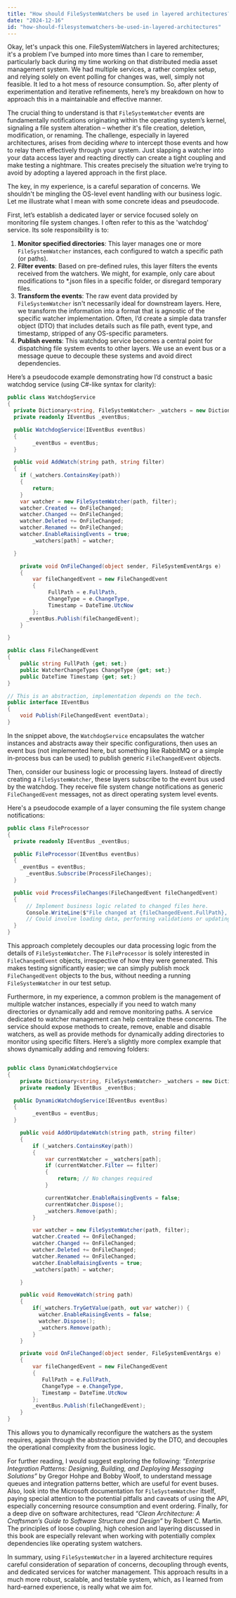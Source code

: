 ```yaml
---
title: "How should FileSystemWatchers be used in layered architectures?"
date: "2024-12-16"
id: "how-should-filesystemwatchers-be-used-in-layered-architectures"
---
```


Okay, let's unpack this one. FileSystemWatchers in layered architectures; it's a problem I’ve bumped into more times than I care to remember, particularly back during my time working on that distributed media asset management system. We had multiple services, a rather complex setup, and relying solely on event polling for changes was, well, simply not feasible. It led to a hot mess of resource consumption. So, after plenty of experimentation and iterative refinements, here’s my breakdown on how to approach this in a maintainable and effective manner.

The crucial thing to understand is that `FileSystemWatcher` events are fundamentally notifications originating within the operating system’s kernel, signaling a file system alteration – whether it's file creation, deletion, modification, or renaming. The challenge, especially in layered architectures, arises from deciding *where* to intercept those events and how to relay them effectively through your system. Just slapping a watcher into your data access layer and reacting directly can create a tight coupling and make testing a nightmare. This creates precisely the situation we’re trying to avoid by adopting a layered approach in the first place.

The key, in my experience, is a careful separation of concerns. We shouldn't be mingling the OS-level event handling with our business logic. Let me illustrate what I mean with some concrete ideas and pseudocode.

First, let’s establish a dedicated layer or service focused solely on monitoring file system changes. I often refer to this as the 'watchdog' service. Its sole responsibility is to:

1.  **Monitor specified directories**: This layer manages one or more `FileSystemWatcher` instances, each configured to watch a specific path (or paths).
2.  **Filter events**: Based on pre-defined rules, this layer filters the events received from the watchers. We might, for example, only care about modifications to *.json files in a specific folder, or disregard temporary files.
3.  **Transform the events**: The raw event data provided by `FileSystemWatcher` isn't necessarily ideal for downstream layers. Here, we transform the information into a format that is agnostic of the specific watcher implementation. Often, I’d create a simple data transfer object (DTO) that includes details such as file path, event type, and timestamp, stripped of any OS-specific parameters.
4.  **Publish events**: This watchdog service becomes a central point for dispatching file system events to other layers. We use an event bus or a message queue to decouple these systems and avoid direct dependencies.

Here’s a pseudocode example demonstrating how I’d construct a basic watchdog service (using C#-like syntax for clarity):

```csharp
public class WatchdogService
{
  private Dictionary<string, FileSystemWatcher> _watchers = new Dictionary<string, FileSystemWatcher>();
  private readonly IEventBus _eventBus;

  public WatchdogService(IEventBus eventBus)
  {
        _eventBus = eventBus;
  }

  public void AddWatch(string path, string filter)
  {
    if (_watchers.ContainsKey(path))
    {
        return;
    }
    var watcher = new FileSystemWatcher(path, filter);
    watcher.Created += OnFileChanged;
    watcher.Changed += OnFileChanged;
    watcher.Deleted += OnFileChanged;
    watcher.Renamed += OnFileChanged;
    watcher.EnableRaisingEvents = true;
        _watchers[path] = watcher;

  }

    private void OnFileChanged(object sender, FileSystemEventArgs e)
    {
        var fileChangedEvent = new FileChangedEvent
        {
             FullPath = e.FullPath,
             ChangeType = e.ChangeType,
             Timestamp = DateTime.UtcNow
        };
      _eventBus.Publish(fileChangedEvent);
    }

}

public class FileChangedEvent
{
    public string FullPath {get; set;}
    public WatcherChangeTypes ChangeType {get; set;}
    public DateTime Timestamp {get; set;}
}

// This is an abstraction, implementation depends on the tech.
public interface IEventBus
{
    void Publish(FileChangedEvent eventData);
}
```

In the snippet above, the `WatchdogService` encapsulates the watcher instances and abstracts away their specific configurations, then uses an event bus (not implemented here, but something like RabbitMQ or a simple in-process bus can be used) to publish generic `FileChangedEvent` objects.

Then, consider our business logic or processing layers. Instead of directly creating a `FileSystemWatcher`, these layers subscribe to the event bus used by the watchdog. They receive file system change notifications as generic `FileChangedEvent` messages, not as direct operating system level events.

Here's a pseudocode example of a layer consuming the file system change notifications:

```csharp
public class FileProcessor
{
  private readonly IEventBus _eventBus;

  public FileProcessor(IEventBus eventBus)
  {
    _eventBus = eventBus;
      _eventBus.Subscribe(ProcessFileChanges);
  }

  public void ProcessFileChanges(FileChangedEvent fileChangedEvent)
  {
      // Implement business logic related to changed files here.
      Console.WriteLine($"File changed at {fileChangedEvent.FullPath}, change type: {fileChangedEvent.ChangeType}");
      // Could involve loading data, performing validations or updating related entities.
  }
}
```

This approach completely decouples our data processing logic from the details of `FileSystemWatcher`. The `FileProcessor` is solely interested in `FileChangedEvent` objects, irrespective of how they were generated. This makes testing significantly easier; we can simply publish mock `FileChangedEvent` objects to the bus, without needing a running `FileSystemWatcher` in our test setup.

Furthermore, in my experience, a common problem is the management of multiple watcher instances, especially if you need to watch many directories or dynamically add and remove monitoring paths. A service dedicated to watcher management can help centralize these concerns. The service should expose methods to create, remove, enable and disable watchers, as well as provide methods for dynamically adding directories to monitor using specific filters. Here’s a slightly more complex example that shows dynamically adding and removing folders:

```csharp

public class DynamicWatchdogService
{
    private Dictionary<string, FileSystemWatcher> _watchers = new Dictionary<string, FileSystemWatcher>();
    private readonly IEventBus _eventBus;

  public DynamicWatchdogService(IEventBus eventBus)
  {
        _eventBus = eventBus;
  }

    public void AddOrUpdateWatch(string path, string filter)
    {
        if (_watchers.ContainsKey(path))
        {
            var currentWatcher = _watchers[path];
            if (currentWatcher.Filter == filter)
            {
                return; // No changes required
            }

            currentWatcher.EnableRaisingEvents = false;
            currentWatcher.Dispose();
            _watchers.Remove(path);
        }

        var watcher = new FileSystemWatcher(path, filter);
        watcher.Created += OnFileChanged;
        watcher.Changed += OnFileChanged;
        watcher.Deleted += OnFileChanged;
        watcher.Renamed += OnFileChanged;
        watcher.EnableRaisingEvents = true;
        _watchers[path] = watcher;

    }

    public void RemoveWatch(string path)
    {
        if(_watchers.TryGetValue(path, out var watcher)) {
          watcher.EnableRaisingEvents = false;
          watcher.Dispose();
          _watchers.Remove(path);
        }
    }

    private void OnFileChanged(object sender, FileSystemEventArgs e)
    {
        var fileChangedEvent = new FileChangedEvent
        {
           FullPath = e.FullPath,
           ChangeType = e.ChangeType,
           Timestamp = DateTime.UtcNow
        };
        _eventBus.Publish(fileChangedEvent);
    }
}
```

This allows you to dynamically reconfigure the watchers as the system requires, again through the abstraction provided by the DTO, and decouples the operational complexity from the business logic.

For further reading, I would suggest exploring the following: *“Enterprise Integration Patterns: Designing, Building, and Deploying Messaging Solutions”* by Gregor Hohpe and Bobby Woolf, to understand message queues and integration patterns better, which are useful for event buses. Also, look into the Microsoft documentation for `FileSystemWatcher` itself, paying special attention to the potential pitfalls and caveats of using the API, especially concerning resource consumption and event ordering. Finally, for a deep dive on software architectures, read *“Clean Architecture: A Craftsman’s Guide to Software Structure and Design”* by Robert C. Martin. The principles of loose coupling, high cohesion and layering discussed in this book are especially relevant when working with potentially complex dependencies like operating system watchers.

In summary, using `FileSystemWatcher` in a layered architecture requires careful consideration of separation of concerns, decoupling through events, and dedicated services for watcher management. This approach results in a much more robust, scalable, and testable system, which, as I learned from hard-earned experience, is really what we aim for.
